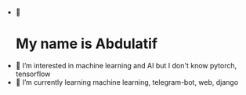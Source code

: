 - 👋 <h1>My name is Abdulatif
- 👀 I’m interested in machine learning and AI but I don't know pytorch, tensorflow
- 🌱 I’m currently learning machine learning, telegram-bot, web, django


<!---
Abdulatifprodev/Abdulatifprodev is a ✨ special ✨ repository because its `README.md` (this file) appears on your GitHub profile.
You can click the Preview link to take a look at your changes.
--->
